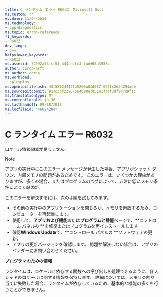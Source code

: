 ```yaml
---
title: C ランタイム エラー R6032 |Microsoft Docs
ms.custom: ''
ms.date: 11/04/2016
ms.technology:
- cpp-diagnostics
ms.topic: error-reference
f1_keywords:
- R6032
dev_langs:
- C++
helpviewer_keywords:
- R6032
ms.assetid: 52092a63-cc51-444a-bfc3-fad965a3558e
author: corob-msft
ms.author: corob
ms.workload:
- cplusplus
ms.openlocfilehash: 43155f24411fb5206a03d607f0551c2d34294aeb
ms.sourcegitcommit: 913c3bf23937b64b90ac05181fdff3df947d9f1c
ms.translationtype: MT
ms.contentlocale: ja-JP
ms.lasthandoff: 09/18/2018
ms.locfileid: "46024204"
---
```

# <a name="c-runtime-error-r6032"></a>C ランタイム エラー R6032

ロケール情報領域が足りません。

> [!NOTE]
>  アプリの実行中にこのエラー メッセージが発生した場合、アプリがシャット ダウン、内部メモリの問題があるためです。 このエラーは、いくつかの理由がありますが、多くの場合、またはプログラムのバグによって、非常に低いメモリ条件によって原因が。
>
>  このエラーを解決するには、次の手順を試してみます。
>
>  -   その他の実行中のアプリケーションを閉じるか、メモリを解放するため、コンピューターを再起動します。
> -   使用して、**アプリおよび機能**または**プログラムと機能**ページで、**コントロール パネルの **を修復またはプログラムを再インストールします。
> -   確認**Windows Update**で、**コントロール パネルの **ソフトウェアの更新。
> -   アプリの更新バージョンを確認します。 問題が解決しない場合は、アプリのベンダーにお問い合わせください。

**プログラマのための情報**

ランタイムは、ロケールに依存する関数への呼び出しを処理できるように、各スレッドのロケールに関する情報を保持します。 詳細については、メモリの割り当てに失敗した場合、ランタイムが依存しているため、基本的な機能の多くを行うことができません。
